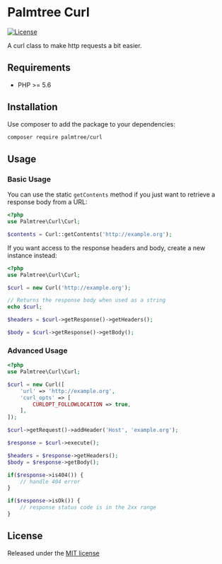 # Palmtree Curl

[![License](http://img.shields.io/packagist/l/palmtree/curl.svg)](LICENSE)

A curl class to make http requests a bit easier.

## Requirements
* PHP >= 5.6

## Installation

Use composer to add the package to your dependencies:
```bash
composer require palmtree/curl
```

## Usage

### Basic Usage
You can use the static `getContents` method if you just want to retrieve a response body from a URL:

```php
<?php
use Palmtree\Curl\Curl;

$contents = Curl::getContents('http://example.org'); 
```

If you want access to the response headers and body, create a new instance instead:

```php
<?php
use Palmtree\Curl\Curl;

$curl = new Curl('http://example.org');

// Returns the response body when used as a string
echo $curl;

$headers = $curl->getResponse()->getHeaders();

$body = $curl->getResponse()->getBody();
```

### Advanced Usage

```php
<?php
use Palmtree\Curl\Curl;

$curl = new Curl([
    'url' => 'http://example.org',
    'curl_opts' => [
        CURLOPT_FOLLOWLOCATION => true,  
    ],
]);

$curl->getRequest()->addHeader('Host', 'example.org');

$response = $curl->execute();

$headers = $response->getHeaders();
$body = $response->getBody();

if($response->is404()) {
    // handle 404 error
}

if($response->isOk()) {
    // response status code is in the 2xx range
}

```

## License

Released under the [MIT license](LICENSE)
